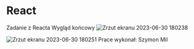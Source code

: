 # React
Zadanie z Reacta
Wygląd końcowy
![Zrzut ekranu 2023-06-30 180238](https://github.com/NomysM/React/assets/108279369/ccf30ed0-4077-444b-98f3-e3681f5b7b7c)

![Zrzut ekranu 2023-06-30 180251](https://github.com/NomysM/React/assets/108279369/990e15ad-614d-4df3-84e5-3f3a249989e5)
Prace wykonał: Szymon Mil

